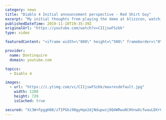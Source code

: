 ```yaml
---
category: news
title: "Diablo 4 Initial announcement perspective - Red Shirt Guy"
excerpt: "My initial thoughts from playing the demo at blizzcon, watching the developer interviews, and listening to the wacky Q&A from the systems and features panel."
publishedDateTime: 2019-11-10T19:35:39Z
originalUrl: "https://youtube.com/watch?v=CIIjswFSzbk"
type: video

featuredContent: "<iframe width=\"800\" height=\"500\" frameborder=\"0\" src=\"https://www.youtube.com/embed/CIIjswFSzbk\" allow=\"accelerometer; autoplay; encrypted-media; gyroscope; picture-in-picture\" allowfullscreen></iframe>"

provider:
  name: Dontinquire
  domain: youtube.com

topics:
  - Diablo 4

images:
  - url: "https://i.ytimg.com/vi/CIIjswFSzbk/maxresdefault.jpg"
    width: 1280
    height: 720
    isCached: true

secured: "Xi3W+FpggH88/zTIPGbi90gyHqe2djNdupwzj8Q4WRwuNCHVnwOcfwauLDXrGGJxTH1SlZ19sYp9c//WBYkFG49z7XC+LujOQTcwwZVTOTyzSvOXZSOfqMmE+6v8GFcD90AphAKUi5Zvp49OFTmwqKBCjl/OPR/Y39iT0FUZnprARrP2M1BcMDaX+eiyXXXpf0uSHD6OH4A+Vd71j6lfXvMCoGGkFwoA5Yk/CoAsg1AsZa/V9YfWi9BJiGXNtpJjHdBtkbA0Xy8UYWKIX37bTRYfUNYBsnIZlNKLxXDczJSFJpPcUuYUZxLiYFR8iEXF1DkxKfjmWtdT6YwUVeipx6x7036FZA6Eh3MZiV6opzm1aMs1ICAM/gq2FJuJOko69v+mHZtne9nku16XqTVcoTTWZ7KCa4Mom6873HnxuATRrbSQ3dupZk3MrgOTNh2V;jjC6JHrRiT1vSGf0CAj1Ig=="
---
```


